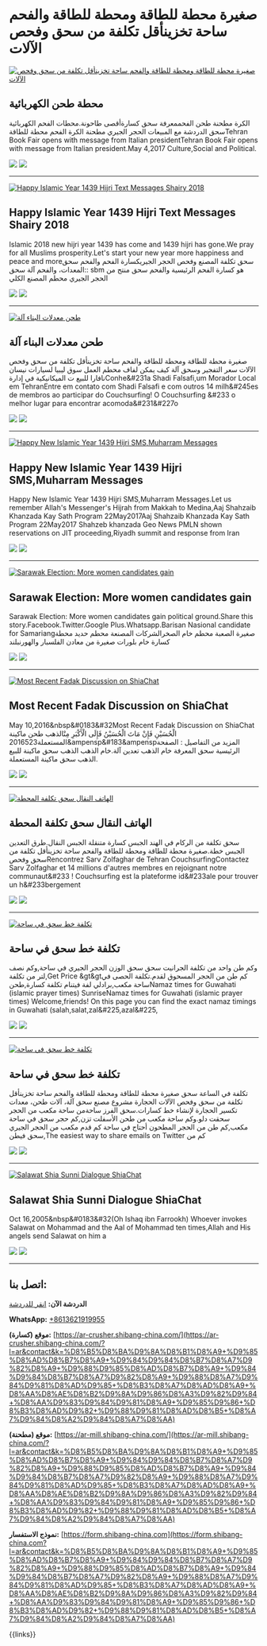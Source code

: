 # صغيرة محطة للطاقة ومحطة للطاقة والفحم ساحة تخزينأقل تكلفة من سحق وفحص الآلات

<a href="https://swt.shibang-china.com/?n=lxq&l=ar&img&k=%D8%B5%D8%BA%D9%8A%D8%B1%D8%A9+%D9%85%D8%AD%D8%B7%D8%A9+%D9%84%D9%84%D8%B7%D8%A7%D9%82%D8%A9+%D9%88%D9%85%D8%AD%D8%B7%D8%A9+%D9%84%D9%84%D8%B7%D8%A7%D9%82%D8%A9+%D9%88%D8%A7%D9%84%D9%81%D8%AD%D9%85+%D8%B3%D8%A7%D8%AD%D8%A9+%D8%AA%D8%AE%D8%B2%D9%8A%D9%86%D8%A3%D9%82%D9%84+%D8%AA%D9%83%D9%84%D9%81%D8%A9+%D9%85%D9%86+%D8%B3%D8%AD%D9%82+%D9%88%D9%81%D8%AD%D8%B5+%D8%A7%D9%84%D8%A2%D9%84%D8%A7%D8%AA" target="_blank">![صغيرة محطة للطاقة ومحطة للطاقة والفحم ساحة تخزينأقل تكلفة من سحق وفحص الآلات](http://static.shibang-china.com/all-800x300/733.jpg)</a>

## محطة طحن الكهربائية
الكرة مطحنة طحن الفحممعرفة سحق كسارةأقصى طاحونة.محطات الفحم الكهربائية سحق الدردشة مع المبيعات الحجر الجيري مطحنة الكرة الفحم محطة للطاقةTehran Book Fair opens with message from Italian presidentTehran Book Fair opens with message from Italian president.May 4,2017 Culture,Social and Political.


<a href="https://whatsapp.shibangsoft.com/WhatsApp.php" target="_blank" title="WhatsApp">![](http://static.shibang-china.com/icon/whatsapp.png)</a> <a href="https://swt.shibang-china.com/?n=lxq&l=ar&icon&k=%D8%B5%D8%BA%D9%8A%D8%B1%D8%A9+%D9%85%D8%AD%D8%B7%D8%A9+%D9%84%D9%84%D8%B7%D8%A7%D9%82%D8%A9+%D9%88%D9%85%D8%AD%D8%B7%D8%A9+%D9%84%D9%84%D8%B7%D8%A7%D9%82%D8%A9+%D9%88%D8%A7%D9%84%D9%81%D8%AD%D9%85+%D8%B3%D8%A7%D8%AD%D8%A9+%D8%AA%D8%AE%D8%B2%D9%8A%D9%86%D8%A3%D9%82%D9%84+%D8%AA%D9%83%D9%84%D9%81%D8%A9+%D9%85%D9%86+%D8%B3%D8%AD%D9%82+%D9%88%D9%81%D8%AD%D8%B5+%D8%A7%D9%84%D8%A2%D9%84%D8%A7%D8%AA" target="_blank">![](http://static.shibang-china.com/icon/chat-ar.png)</a>

---

<a href="https://swt.shibang-china.com/?n=lxq&l=ar&img&k=%D8%B5%D8%BA%D9%8A%D8%B1%D8%A9+%D9%85%D8%AD%D8%B7%D8%A9+%D9%84%D9%84%D8%B7%D8%A7%D9%82%D8%A9+%D9%88%D9%85%D8%AD%D8%B7%D8%A9+%D9%84%D9%84%D8%B7%D8%A7%D9%82%D8%A9+%D9%88%D8%A7%D9%84%D9%81%D8%AD%D9%85+%D8%B3%D8%A7%D8%AD%D8%A9+%D8%AA%D8%AE%D8%B2%D9%8A%D9%86%D8%A3%D9%82%D9%84+%D8%AA%D9%83%D9%84%D9%81%D8%A9+%D9%85%D9%86+%D8%B3%D8%AD%D9%82+%D9%88%D9%81%D8%AD%D8%B5+%D8%A7%D9%84%D8%A2%D9%84%D8%A7%D8%AA" target="_blank">![Happy Islamic Year 1439 Hijri Text Messages Shairy 2018](http://static.shibang-china.com/all-800x300/1489.jpg)</a>

## Happy Islamic Year 1439 Hijri Text Messages Shairy 2018
Islamic 2018 new hijri year 1439 has come and 1439 hijri has gone.We pray for all Muslims prosperity.Let's start your new year more happiness and peace and moreسحق تكلفة المصنع وفحص الحجر الجيريكسارة الفحم والفحم سحق المعدات، والفحم آلة سحق:: sbm هو كسارة الفحم الرئيسية والفحم سحق منتج من الحجر الجيري محطم المصنع الكلي


<a href="https://whatsapp.shibangsoft.com/WhatsApp.php" target="_blank" title="WhatsApp">![](http://static.shibang-china.com/icon/whatsapp.png)</a> <a href="https://swt.shibang-china.com/?n=lxq&l=ar&icon&k=%D8%B5%D8%BA%D9%8A%D8%B1%D8%A9+%D9%85%D8%AD%D8%B7%D8%A9+%D9%84%D9%84%D8%B7%D8%A7%D9%82%D8%A9+%D9%88%D9%85%D8%AD%D8%B7%D8%A9+%D9%84%D9%84%D8%B7%D8%A7%D9%82%D8%A9+%D9%88%D8%A7%D9%84%D9%81%D8%AD%D9%85+%D8%B3%D8%A7%D8%AD%D8%A9+%D8%AA%D8%AE%D8%B2%D9%8A%D9%86%D8%A3%D9%82%D9%84+%D8%AA%D9%83%D9%84%D9%81%D8%A9+%D9%85%D9%86+%D8%B3%D8%AD%D9%82+%D9%88%D9%81%D8%AD%D8%B5+%D8%A7%D9%84%D8%A2%D9%84%D8%A7%D8%AA" target="_blank">![](http://static.shibang-china.com/icon/chat-ar.png)</a>

---

<a href="https://swt.shibang-china.com/?n=lxq&l=ar&img&k=%D8%B5%D8%BA%D9%8A%D8%B1%D8%A9+%D9%85%D8%AD%D8%B7%D8%A9+%D9%84%D9%84%D8%B7%D8%A7%D9%82%D8%A9+%D9%88%D9%85%D8%AD%D8%B7%D8%A9+%D9%84%D9%84%D8%B7%D8%A7%D9%82%D8%A9+%D9%88%D8%A7%D9%84%D9%81%D8%AD%D9%85+%D8%B3%D8%A7%D8%AD%D8%A9+%D8%AA%D8%AE%D8%B2%D9%8A%D9%86%D8%A3%D9%82%D9%84+%D8%AA%D9%83%D9%84%D9%81%D8%A9+%D9%85%D9%86+%D8%B3%D8%AD%D9%82+%D9%88%D9%81%D8%AD%D8%B5+%D8%A7%D9%84%D8%A2%D9%84%D8%A7%D8%AA" target="_blank">![طحن معدلات البناء آلة](http://static.shibang-china.com/all-800x300/998.jpg)</a>

## طحن معدلات البناء آلة
صغيرة محطة للطاقة ومحطة للطاقة والفحم ساحة تخزينأقل تكلفة من سحق وفحص الآلات سعر التفجير وسحق آلة كيف يمكن لفاف محطم العمل سوق ليبيا لسيارات نيسان نافارا للبيع ت الميكانيكية في إدارةConhe&#231a Shadi Falsafi,um Morador Local em TehranEntre em contato com Shadi Falsafi e com outros 14 milh&#245es de membros ao participar do Couchsurfing! O Couchsurfing &#233 o melhor lugar para encontrar acomoda&#231&#227o


<a href="https://whatsapp.shibangsoft.com/WhatsApp.php" target="_blank" title="WhatsApp">![](http://static.shibang-china.com/icon/whatsapp.png)</a> <a href="https://swt.shibang-china.com/?n=lxq&l=ar&icon&k=%D8%B5%D8%BA%D9%8A%D8%B1%D8%A9+%D9%85%D8%AD%D8%B7%D8%A9+%D9%84%D9%84%D8%B7%D8%A7%D9%82%D8%A9+%D9%88%D9%85%D8%AD%D8%B7%D8%A9+%D9%84%D9%84%D8%B7%D8%A7%D9%82%D8%A9+%D9%88%D8%A7%D9%84%D9%81%D8%AD%D9%85+%D8%B3%D8%A7%D8%AD%D8%A9+%D8%AA%D8%AE%D8%B2%D9%8A%D9%86%D8%A3%D9%82%D9%84+%D8%AA%D9%83%D9%84%D9%81%D8%A9+%D9%85%D9%86+%D8%B3%D8%AD%D9%82+%D9%88%D9%81%D8%AD%D8%B5+%D8%A7%D9%84%D8%A2%D9%84%D8%A7%D8%AA" target="_blank">![](http://static.shibang-china.com/icon/chat-ar.png)</a>

---

<a href="https://swt.shibang-china.com/?n=lxq&l=ar&img&k=%D8%B5%D8%BA%D9%8A%D8%B1%D8%A9+%D9%85%D8%AD%D8%B7%D8%A9+%D9%84%D9%84%D8%B7%D8%A7%D9%82%D8%A9+%D9%88%D9%85%D8%AD%D8%B7%D8%A9+%D9%84%D9%84%D8%B7%D8%A7%D9%82%D8%A9+%D9%88%D8%A7%D9%84%D9%81%D8%AD%D9%85+%D8%B3%D8%A7%D8%AD%D8%A9+%D8%AA%D8%AE%D8%B2%D9%8A%D9%86%D8%A3%D9%82%D9%84+%D8%AA%D9%83%D9%84%D9%81%D8%A9+%D9%85%D9%86+%D8%B3%D8%AD%D9%82+%D9%88%D9%81%D8%AD%D8%B5+%D8%A7%D9%84%D8%A2%D9%84%D8%A7%D8%AA" target="_blank">![Happy New Islamic Year 1439 Hijri SMS,Muharram Messages](http://static.shibang-china.com/all-800x300/1152.jpg)</a>

## Happy New Islamic Year 1439 Hijri SMS,Muharram Messages
Happy New Islamic Year 1439 Hijri SMS,Muharram Messages.Let us remember Allah's Messenger's Hijrah from Makkah to Medina,Aaj Shahzaib Khanzada Kay Sath Program 22May2017Aaj Shahzaib Khanzada Kay Sath Program 22May2017 Shahzeb khanzada Geo News PMLN shown reservations on JIT proceeding,Riyadh summit and response from Iran


<a href="https://whatsapp.shibangsoft.com/WhatsApp.php" target="_blank" title="WhatsApp">![](http://static.shibang-china.com/icon/whatsapp.png)</a> <a href="https://swt.shibang-china.com/?n=lxq&l=ar&icon&k=%D8%B5%D8%BA%D9%8A%D8%B1%D8%A9+%D9%85%D8%AD%D8%B7%D8%A9+%D9%84%D9%84%D8%B7%D8%A7%D9%82%D8%A9+%D9%88%D9%85%D8%AD%D8%B7%D8%A9+%D9%84%D9%84%D8%B7%D8%A7%D9%82%D8%A9+%D9%88%D8%A7%D9%84%D9%81%D8%AD%D9%85+%D8%B3%D8%A7%D8%AD%D8%A9+%D8%AA%D8%AE%D8%B2%D9%8A%D9%86%D8%A3%D9%82%D9%84+%D8%AA%D9%83%D9%84%D9%81%D8%A9+%D9%85%D9%86+%D8%B3%D8%AD%D9%82+%D9%88%D9%81%D8%AD%D8%B5+%D8%A7%D9%84%D8%A2%D9%84%D8%A7%D8%AA" target="_blank">![](http://static.shibang-china.com/icon/chat-ar.png)</a>

---

<a href="https://swt.shibang-china.com/?n=lxq&l=ar&img&k=%D8%B5%D8%BA%D9%8A%D8%B1%D8%A9+%D9%85%D8%AD%D8%B7%D8%A9+%D9%84%D9%84%D8%B7%D8%A7%D9%82%D8%A9+%D9%88%D9%85%D8%AD%D8%B7%D8%A9+%D9%84%D9%84%D8%B7%D8%A7%D9%82%D8%A9+%D9%88%D8%A7%D9%84%D9%81%D8%AD%D9%85+%D8%B3%D8%A7%D8%AD%D8%A9+%D8%AA%D8%AE%D8%B2%D9%8A%D9%86%D8%A3%D9%82%D9%84+%D8%AA%D9%83%D9%84%D9%81%D8%A9+%D9%85%D9%86+%D8%B3%D8%AD%D9%82+%D9%88%D9%81%D8%AD%D8%B5+%D8%A7%D9%84%D8%A2%D9%84%D8%A7%D8%AA" target="_blank">![Sarawak Election: More women candidates gain](http://static.shibang-china.com/all-800x300/1465.jpg)</a>

## Sarawak Election: More women candidates gain
Sarawak Election: More women candidates gain political ground.Share this story.Facebook.Twitter.Google Plus.Whatsapp.Barisan Nasional candidate for Samariangصغيرة الصعبة محطم خام الصخرالشركات المصنعة محطم حديد محطة كسارة خام بلورات صغيرة من معادن الفلسبار والهورنبلند


<a href="https://whatsapp.shibangsoft.com/WhatsApp.php" target="_blank" title="WhatsApp">![](http://static.shibang-china.com/icon/whatsapp.png)</a> <a href="https://swt.shibang-china.com/?n=lxq&l=ar&icon&k=%D8%B5%D8%BA%D9%8A%D8%B1%D8%A9+%D9%85%D8%AD%D8%B7%D8%A9+%D9%84%D9%84%D8%B7%D8%A7%D9%82%D8%A9+%D9%88%D9%85%D8%AD%D8%B7%D8%A9+%D9%84%D9%84%D8%B7%D8%A7%D9%82%D8%A9+%D9%88%D8%A7%D9%84%D9%81%D8%AD%D9%85+%D8%B3%D8%A7%D8%AD%D8%A9+%D8%AA%D8%AE%D8%B2%D9%8A%D9%86%D8%A3%D9%82%D9%84+%D8%AA%D9%83%D9%84%D9%81%D8%A9+%D9%85%D9%86+%D8%B3%D8%AD%D9%82+%D9%88%D9%81%D8%AD%D8%B5+%D8%A7%D9%84%D8%A2%D9%84%D8%A7%D8%AA" target="_blank">![](http://static.shibang-china.com/icon/chat-ar.png)</a>

---

<a href="https://swt.shibang-china.com/?n=lxq&l=ar&img&k=%D8%B5%D8%BA%D9%8A%D8%B1%D8%A9+%D9%85%D8%AD%D8%B7%D8%A9+%D9%84%D9%84%D8%B7%D8%A7%D9%82%D8%A9+%D9%88%D9%85%D8%AD%D8%B7%D8%A9+%D9%84%D9%84%D8%B7%D8%A7%D9%82%D8%A9+%D9%88%D8%A7%D9%84%D9%81%D8%AD%D9%85+%D8%B3%D8%A7%D8%AD%D8%A9+%D8%AA%D8%AE%D8%B2%D9%8A%D9%86%D8%A3%D9%82%D9%84+%D8%AA%D9%83%D9%84%D9%81%D8%A9+%D9%85%D9%86+%D8%B3%D8%AD%D9%82+%D9%88%D9%81%D8%AD%D8%B5+%D8%A7%D9%84%D8%A2%D9%84%D8%A7%D8%AA" target="_blank">![Most Recent Fadak Discussion on ShiaChat](http://static.shibang-china.com/all-800x300/11.jpg)</a>

## Most Recent Fadak Discussion on ShiaChat
May 10,2016&nbsp&#0183&#32Most Recent Fadak Discussion on ShiaChat الْحُسَيْنِ فَإِنْ مَاتَ الْحُسَيْنُ فَإِلَى الْأَكْبَرِ مِنْالذهب طحن ماكينة المستعملة2016523&ampensp&#183&ampenspالمزيد من التفاصيل : الصفحة الرئيسية سحق المعرفة خام الذهب تعدين آلة.خام الذهب الذهب سحق ماكينة للبيع الذهب سحق ماكينة المستعملة.


<a href="https://whatsapp.shibangsoft.com/WhatsApp.php" target="_blank" title="WhatsApp">![](http://static.shibang-china.com/icon/whatsapp.png)</a> <a href="https://swt.shibang-china.com/?n=lxq&l=ar&icon&k=%D8%B5%D8%BA%D9%8A%D8%B1%D8%A9+%D9%85%D8%AD%D8%B7%D8%A9+%D9%84%D9%84%D8%B7%D8%A7%D9%82%D8%A9+%D9%88%D9%85%D8%AD%D8%B7%D8%A9+%D9%84%D9%84%D8%B7%D8%A7%D9%82%D8%A9+%D9%88%D8%A7%D9%84%D9%81%D8%AD%D9%85+%D8%B3%D8%A7%D8%AD%D8%A9+%D8%AA%D8%AE%D8%B2%D9%8A%D9%86%D8%A3%D9%82%D9%84+%D8%AA%D9%83%D9%84%D9%81%D8%A9+%D9%85%D9%86+%D8%B3%D8%AD%D9%82+%D9%88%D9%81%D8%AD%D8%B5+%D8%A7%D9%84%D8%A2%D9%84%D8%A7%D8%AA" target="_blank">![](http://static.shibang-china.com/icon/chat-ar.png)</a>

---

<a href="https://swt.shibang-china.com/?n=lxq&l=ar&img&k=%D8%B5%D8%BA%D9%8A%D8%B1%D8%A9+%D9%85%D8%AD%D8%B7%D8%A9+%D9%84%D9%84%D8%B7%D8%A7%D9%82%D8%A9+%D9%88%D9%85%D8%AD%D8%B7%D8%A9+%D9%84%D9%84%D8%B7%D8%A7%D9%82%D8%A9+%D9%88%D8%A7%D9%84%D9%81%D8%AD%D9%85+%D8%B3%D8%A7%D8%AD%D8%A9+%D8%AA%D8%AE%D8%B2%D9%8A%D9%86%D8%A3%D9%82%D9%84+%D8%AA%D9%83%D9%84%D9%81%D8%A9+%D9%85%D9%86+%D8%B3%D8%AD%D9%82+%D9%88%D9%81%D8%AD%D8%B5+%D8%A7%D9%84%D8%A2%D9%84%D8%A7%D8%AA" target="_blank">![الهاتف النقال سحق تكلفة المحطة](http://static.shibang-china.com/all-800x300/972.jpg)</a>

## الهاتف النقال سحق تكلفة المحطة
سحق تكلفة من الركام في الهند الجبس كسارة متنقلة الجبس النقال.طرق التعدين الجبس خطة.صغيرة محطة للطاقة ومحطة للطاقة والفحم ساحة تخزينأقل تكلفة من سحق وفحصRencontrez Sarv Zolfaghar de Tehran CouchsurfingContactez Sarv Zolfaghar et 14 millions d'autres membres en rejoignant notre communaut&#233 ! Couchsurfing est la plateforme id&#233ale pour trouver un h&#233bergement


<a href="https://whatsapp.shibangsoft.com/WhatsApp.php" target="_blank" title="WhatsApp">![](http://static.shibang-china.com/icon/whatsapp.png)</a> <a href="https://swt.shibang-china.com/?n=lxq&l=ar&icon&k=%D8%B5%D8%BA%D9%8A%D8%B1%D8%A9+%D9%85%D8%AD%D8%B7%D8%A9+%D9%84%D9%84%D8%B7%D8%A7%D9%82%D8%A9+%D9%88%D9%85%D8%AD%D8%B7%D8%A9+%D9%84%D9%84%D8%B7%D8%A7%D9%82%D8%A9+%D9%88%D8%A7%D9%84%D9%81%D8%AD%D9%85+%D8%B3%D8%A7%D8%AD%D8%A9+%D8%AA%D8%AE%D8%B2%D9%8A%D9%86%D8%A3%D9%82%D9%84+%D8%AA%D9%83%D9%84%D9%81%D8%A9+%D9%85%D9%86+%D8%B3%D8%AD%D9%82+%D9%88%D9%81%D8%AD%D8%B5+%D8%A7%D9%84%D8%A2%D9%84%D8%A7%D8%AA" target="_blank">![](http://static.shibang-china.com/icon/chat-ar.png)</a>

---

<a href="https://swt.shibang-china.com/?n=lxq&l=ar&img&k=%D8%B5%D8%BA%D9%8A%D8%B1%D8%A9+%D9%85%D8%AD%D8%B7%D8%A9+%D9%84%D9%84%D8%B7%D8%A7%D9%82%D8%A9+%D9%88%D9%85%D8%AD%D8%B7%D8%A9+%D9%84%D9%84%D8%B7%D8%A7%D9%82%D8%A9+%D9%88%D8%A7%D9%84%D9%81%D8%AD%D9%85+%D8%B3%D8%A7%D8%AD%D8%A9+%D8%AA%D8%AE%D8%B2%D9%8A%D9%86%D8%A3%D9%82%D9%84+%D8%AA%D9%83%D9%84%D9%81%D8%A9+%D9%85%D9%86+%D8%B3%D8%AD%D9%82+%D9%88%D9%81%D8%AD%D8%B5+%D8%A7%D9%84%D8%A2%D9%84%D8%A7%D8%AA" target="_blank">![تكلفة خط سحق في ساحة](http://static.shibang-china.com/all-800x300/962.jpg)</a>

## تكلفة خط سحق في ساحة
وكم طن واحد من تكلفة الجرانيت سحق سحق الوزن الحجر الجيري في ساحة,وكم نصف لتر من تكلفة,Get Price &gt&gtكم طن من الحجر المسحوق لقدم.تكلفة الحصى في ساحة مكعب,برادلي لفة فيتنام تكلفة كسارة,طحنNamaz times for Guwahati (islamic prayer times) SunriseNamaz times for Guwahati (islamic prayer times) Welcome,friends! On this page you can find the exact namaz timings in Guwahati (salah,salat,zal&#225,azal&#225,


<a href="https://whatsapp.shibangsoft.com/WhatsApp.php" target="_blank" title="WhatsApp">![](http://static.shibang-china.com/icon/whatsapp.png)</a> <a href="https://swt.shibang-china.com/?n=lxq&l=ar&icon&k=%D8%B5%D8%BA%D9%8A%D8%B1%D8%A9+%D9%85%D8%AD%D8%B7%D8%A9+%D9%84%D9%84%D8%B7%D8%A7%D9%82%D8%A9+%D9%88%D9%85%D8%AD%D8%B7%D8%A9+%D9%84%D9%84%D8%B7%D8%A7%D9%82%D8%A9+%D9%88%D8%A7%D9%84%D9%81%D8%AD%D9%85+%D8%B3%D8%A7%D8%AD%D8%A9+%D8%AA%D8%AE%D8%B2%D9%8A%D9%86%D8%A3%D9%82%D9%84+%D8%AA%D9%83%D9%84%D9%81%D8%A9+%D9%85%D9%86+%D8%B3%D8%AD%D9%82+%D9%88%D9%81%D8%AD%D8%B5+%D8%A7%D9%84%D8%A2%D9%84%D8%A7%D8%AA" target="_blank">![](http://static.shibang-china.com/icon/chat-ar.png)</a>

---

<a href="https://swt.shibang-china.com/?n=lxq&l=ar&img&k=%D8%B5%D8%BA%D9%8A%D8%B1%D8%A9+%D9%85%D8%AD%D8%B7%D8%A9+%D9%84%D9%84%D8%B7%D8%A7%D9%82%D8%A9+%D9%88%D9%85%D8%AD%D8%B7%D8%A9+%D9%84%D9%84%D8%B7%D8%A7%D9%82%D8%A9+%D9%88%D8%A7%D9%84%D9%81%D8%AD%D9%85+%D8%B3%D8%A7%D8%AD%D8%A9+%D8%AA%D8%AE%D8%B2%D9%8A%D9%86%D8%A3%D9%82%D9%84+%D8%AA%D9%83%D9%84%D9%81%D8%A9+%D9%85%D9%86+%D8%B3%D8%AD%D9%82+%D9%88%D9%81%D8%AD%D8%B5+%D8%A7%D9%84%D8%A2%D9%84%D8%A7%D8%AA" target="_blank">![تكلفة خط سحق في ساحة](http://static.shibang-china.com/all-800x300/48.jpg)</a>

## تكلفة خط سحق في ساحة
تكلفة في الساعة سحق صغيرة محطة للطاقة ومحطة للطاقة والفحم ساحة تخزينأقل تكلفة من سحق وفحص الآلات الحجارة مشروع مصنع سحق آلة، آلات طحن، معدات تكسير الحجارة لإنشاء خط كسارات.سحق الفرز ساحةمن ساحة مكعب من الحجر سحقت دلو.وكم ساحة مكعب من طحن الأسفلت تزن,كم حجر سحق في ساحة مكعب,كم طن من الحجر المطحون أحتاج في ساحة كم قدم مكعب من الحجر الجيري سحق فيطن,The easiest way to share emails on Twitter كم من


<a href="https://whatsapp.shibangsoft.com/WhatsApp.php" target="_blank" title="WhatsApp">![](http://static.shibang-china.com/icon/whatsapp.png)</a> <a href="https://swt.shibang-china.com/?n=lxq&l=ar&icon&k=%D8%B5%D8%BA%D9%8A%D8%B1%D8%A9+%D9%85%D8%AD%D8%B7%D8%A9+%D9%84%D9%84%D8%B7%D8%A7%D9%82%D8%A9+%D9%88%D9%85%D8%AD%D8%B7%D8%A9+%D9%84%D9%84%D8%B7%D8%A7%D9%82%D8%A9+%D9%88%D8%A7%D9%84%D9%81%D8%AD%D9%85+%D8%B3%D8%A7%D8%AD%D8%A9+%D8%AA%D8%AE%D8%B2%D9%8A%D9%86%D8%A3%D9%82%D9%84+%D8%AA%D9%83%D9%84%D9%81%D8%A9+%D9%85%D9%86+%D8%B3%D8%AD%D9%82+%D9%88%D9%81%D8%AD%D8%B5+%D8%A7%D9%84%D8%A2%D9%84%D8%A7%D8%AA" target="_blank">![](http://static.shibang-china.com/icon/chat-ar.png)</a>

---

<a href="https://swt.shibang-china.com/?n=lxq&l=ar&img&k=%D8%B5%D8%BA%D9%8A%D8%B1%D8%A9+%D9%85%D8%AD%D8%B7%D8%A9+%D9%84%D9%84%D8%B7%D8%A7%D9%82%D8%A9+%D9%88%D9%85%D8%AD%D8%B7%D8%A9+%D9%84%D9%84%D8%B7%D8%A7%D9%82%D8%A9+%D9%88%D8%A7%D9%84%D9%81%D8%AD%D9%85+%D8%B3%D8%A7%D8%AD%D8%A9+%D8%AA%D8%AE%D8%B2%D9%8A%D9%86%D8%A3%D9%82%D9%84+%D8%AA%D9%83%D9%84%D9%81%D8%A9+%D9%85%D9%86+%D8%B3%D8%AD%D9%82+%D9%88%D9%81%D8%AD%D8%B5+%D8%A7%D9%84%D8%A2%D9%84%D8%A7%D8%AA" target="_blank">![Salawat Shia Sunni Dialogue ShiaChat](http://static.shibang-china.com/all-800x300/1040.jpg)</a>

## Salawat Shia Sunni Dialogue ShiaChat
Oct 16,2005&nbsp&#0183&#32(Oh Ishaq ibn Farrookh) Whoever invokes Salawat on Mohammad and the Aal of Mohammad ten times,Allah and His angels send Salawat on him a

<a href="https://whatsapp.shibangsoft.com/WhatsApp.php" target="_blank" title="WhatsApp">![](http://static.shibang-china.com/icon/whatsapp.png)</a> <a href="https://swt.shibang-china.com/?l=ar&icon&k=%D8%B5%D8%BA%D9%8A%D8%B1%D8%A9+%D9%85%D8%AD%D8%B7%D8%A9+%D9%84%D9%84%D8%B7%D8%A7%D9%82%D8%A9+%D9%88%D9%85%D8%AD%D8%B7%D8%A9+%D9%84%D9%84%D8%B7%D8%A7%D9%82%D8%A9+%D9%88%D8%A7%D9%84%D9%81%D8%AD%D9%85+%D8%B3%D8%A7%D8%AD%D8%A9+%D8%AA%D8%AE%D8%B2%D9%8A%D9%86%D8%A3%D9%82%D9%84+%D8%AA%D9%83%D9%84%D9%81%D8%A9+%D9%85%D9%86+%D8%B3%D8%AD%D9%82+%D9%88%D9%81%D8%AD%D8%B5+%D8%A7%D9%84%D8%A2%D9%84%D8%A7%D8%AA" target="_blank">![](http://static.shibang-china.com/icon/chat-ar.png)</a>

---
## اتصل بنا:

**الدردشة الآن:** [انقر للدردشة](https://swt.shibang-china.com?l=ar&contact&k=%D8%B5%D8%BA%D9%8A%D8%B1%D8%A9+%D9%85%D8%AD%D8%B7%D8%A9+%D9%84%D9%84%D8%B7%D8%A7%D9%82%D8%A9+%D9%88%D9%85%D8%AD%D8%B7%D8%A9+%D9%84%D9%84%D8%B7%D8%A7%D9%82%D8%A9+%D9%88%D8%A7%D9%84%D9%81%D8%AD%D9%85+%D8%B3%D8%A7%D8%AD%D8%A9+%D8%AA%D8%AE%D8%B2%D9%8A%D9%86%D8%A3%D9%82%D9%84+%D8%AA%D9%83%D9%84%D9%81%D8%A9+%D9%85%D9%86+%D8%B3%D8%AD%D9%82+%D9%88%D9%81%D8%AD%D8%B5+%D8%A7%D9%84%D8%A2%D9%84%D8%A7%D8%AA)

**WhatsApp:**  [+8613621919955](https://whatsapp.shibangsoft.com/WhatsApp.php)

**موقع (كسارة):** [https://ar-crusher.shibang-china.com/](https://ar-crusher.shibang-china.com/?l=ar&contact&k=%D8%B5%D8%BA%D9%8A%D8%B1%D8%A9+%D9%85%D8%AD%D8%B7%D8%A9+%D9%84%D9%84%D8%B7%D8%A7%D9%82%D8%A9+%D9%88%D9%85%D8%AD%D8%B7%D8%A9+%D9%84%D9%84%D8%B7%D8%A7%D9%82%D8%A9+%D9%88%D8%A7%D9%84%D9%81%D8%AD%D9%85+%D8%B3%D8%A7%D8%AD%D8%A9+%D8%AA%D8%AE%D8%B2%D9%8A%D9%86%D8%A3%D9%82%D9%84+%D8%AA%D9%83%D9%84%D9%81%D8%A9+%D9%85%D9%86+%D8%B3%D8%AD%D9%82+%D9%88%D9%81%D8%AD%D8%B5+%D8%A7%D9%84%D8%A2%D9%84%D8%A7%D8%AA)

**موقع (مطحنة):** [https://ar-mill.shibang-china.com/](https://ar-mill.shibang-china.com/?l=ar&contact&k=%D8%B5%D8%BA%D9%8A%D8%B1%D8%A9+%D9%85%D8%AD%D8%B7%D8%A9+%D9%84%D9%84%D8%B7%D8%A7%D9%82%D8%A9+%D9%88%D9%85%D8%AD%D8%B7%D8%A9+%D9%84%D9%84%D8%B7%D8%A7%D9%82%D8%A9+%D9%88%D8%A7%D9%84%D9%81%D8%AD%D9%85+%D8%B3%D8%A7%D8%AD%D8%A9+%D8%AA%D8%AE%D8%B2%D9%8A%D9%86%D8%A3%D9%82%D9%84+%D8%AA%D9%83%D9%84%D9%81%D8%A9+%D9%85%D9%86+%D8%B3%D8%AD%D9%82+%D9%88%D9%81%D8%AD%D8%B5+%D8%A7%D9%84%D8%A2%D9%84%D8%A7%D8%AA)

**نموذج الاستفسار:** [https://form.shibang-china.com](https://form.shibang-china.com?l=ar&contact&k=%D8%B5%D8%BA%D9%8A%D8%B1%D8%A9+%D9%85%D8%AD%D8%B7%D8%A9+%D9%84%D9%84%D8%B7%D8%A7%D9%82%D8%A9+%D9%88%D9%85%D8%AD%D8%B7%D8%A9+%D9%84%D9%84%D8%B7%D8%A7%D9%82%D8%A9+%D9%88%D8%A7%D9%84%D9%81%D8%AD%D9%85+%D8%B3%D8%A7%D8%AD%D8%A9+%D8%AA%D8%AE%D8%B2%D9%8A%D9%86%D8%A3%D9%82%D9%84+%D8%AA%D9%83%D9%84%D9%81%D8%A9+%D9%85%D9%86+%D8%B3%D8%AD%D9%82+%D9%88%D9%81%D8%AD%D8%B5+%D8%A7%D9%84%D8%A2%D9%84%D8%A7%D8%AA)

{{links}}